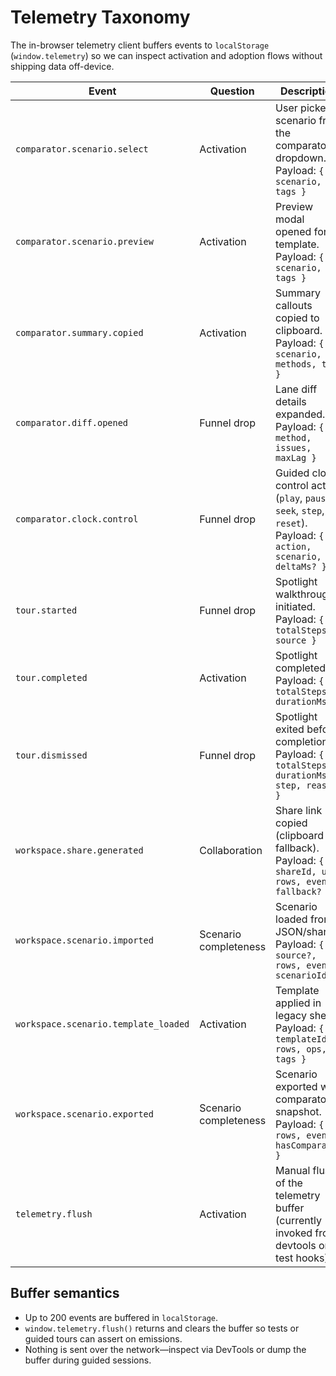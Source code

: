 # Telemetry Taxonomy

The in-browser telemetry client buffers events to `localStorage` (`window.telemetry`) so we can inspect activation and adoption flows without shipping data off-device.

| Event | Question | Description |
| --- | --- | --- |
| `comparator.scenario.select` | Activation | User picked a scenario from the comparator dropdown. Payload: `{ scenario, tags }` |
| `comparator.scenario.preview` | Activation | Preview modal opened for a template. Payload: `{ scenario, tags }` |
| `comparator.summary.copied` | Activation | Summary callouts copied to clipboard. Payload: `{ scenario, methods, tags }` |
| `comparator.diff.opened` | Funnel drop | Lane diff details expanded. Payload: `{ method, issues, maxLag }` |
| `comparator.clock.control` | Funnel drop | Guided clock control action (`play`, `pause`, `seek`, `step`, `reset`). Payload: `{ action, scenario, deltaMs? }` |
| `tour.started` | Funnel drop | Spotlight walkthrough initiated. Payload: `{ totalSteps, source }` |
| `tour.completed` | Activation | Spotlight completed. Payload: `{ totalSteps, durationMs }` |
| `tour.dismissed` | Funnel drop | Spotlight exited before completion. Payload: `{ totalSteps, durationMs, step, reason }` |
| `workspace.share.generated` | Collaboration | Share link copied (clipboard or fallback). Payload: `{ shareId, url, rows, events, fallback? }` |
| `workspace.scenario.imported` | Scenario completeness | Scenario loaded from JSON/share. Payload: `{ source?, rows, events, scenarioId }` |
| `workspace.scenario.template_loaded` | Activation | Template applied in legacy shell. Payload: `{ templateId, rows, ops, tags }` |
| `workspace.scenario.exported` | Scenario completeness | Scenario exported with comparator snapshot. Payload: `{ rows, events, hasComparator }` |
| `telemetry.flush` | Activation | Manual flush of the telemetry buffer (currently invoked from devtools or test hooks). |

## Buffer semantics
- Up to 200 events are buffered in `localStorage`.
- `window.telemetry.flush()` returns and clears the buffer so tests or guided tours can assert on emissions.
- Nothing is sent over the network—inspect via DevTools or dump the buffer during guided sessions.
